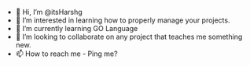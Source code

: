 - 👋 Hi, I’m @itsHarshg
- 👀 I’m interested in learning how to properly manage your projects.
- 🌱 I’m currently learning GO Language
- 💞️ I’m looking to collaborate on any project that teaches me something new.
- 📫 How to reach me - Ping me?

<!---
itsHarshg/itsHarshg is a ✨ special ✨ repository because its `README.md` (this file) appears on your GitHub profile.
You can click the Preview link to take a look at your changes.
--->
